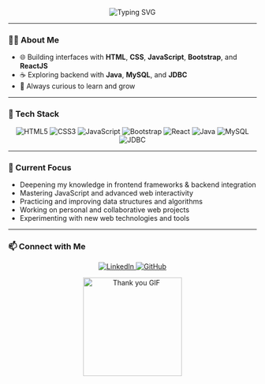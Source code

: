 <p align="center">
  <img src="https://readme-typing-svg.demolab.com?font=Fira+Code&pause=700&color=4B8BBE&center=true&vCenter=true&width=450&lines=Welcome+to+my+GitHub+profile!;Hi%2C+I'm+Riya+Singh+%F0%9F%91%8B;Aspiring+Full+Stack+Web+Developer;Java+Explorer" alt="Typing SVG" />
</p>

---

### 👩‍💻 About Me

- 🌐 Building interfaces with **HTML**, **CSS**, **JavaScript**, **Bootstrap**, and **ReactJS**
- ☕ Exploring backend with **Java**, **MySQL**, and **JDBC**
- 🚀 Always curious to learn and grow

---

### 🚀 Tech Stack

<p align="center">
  <img src="https://img.shields.io/badge/HTML5-E34F26?style=for-the-badge&logo=html5&logoColor=white" alt="HTML5" />
  <img src="https://img.shields.io/badge/CSS3-1572B6?style=for-the-badge&logo=css3&logoColor=white" alt="CSS3" />
  <img src="https://img.shields.io/badge/JavaScript-F7DF1E?style=for-the-badge&logo=javascript&logoColor=black" alt="JavaScript" />
  <img src="https://img.shields.io/badge/Bootstrap-563D7C?style=for-the-badge&logo=bootstrap&logoColor=white" alt="Bootstrap" />
  <img src="https://img.shields.io/badge/React-61DAFB?style=for-the-badge&logo=react&logoColor=black" alt="React" />
  <img src="https://img.shields.io/badge/Java-007396?style=for-the-badge&logo=java&logoColor=white" alt="Java" />
  <img src="https://img.shields.io/badge/MySQL-4479A1?style=for-the-badge&logo=mysql&logoColor=white" alt="MySQL" />
  <img src="https://img.shields.io/badge/JDBC-4B8BBE?style=for-the-badge&logo=java&logoColor=white" alt="JDBC" />
</p>

---

### 🌱 Current Focus

- Deepening my knowledge in frontend frameworks & backend integration
- Mastering JavaScript and advanced web interactivity
- Practicing and improving data structures and algorithms
- Working on personal and collaborative web projects
- Experimenting with new web technologies and tools
---

### 📫 Connect with Me

<p align="center">
  <a href="https://www.linkedin.com/in/riya-singh-138b352a4">
    <img src="https://img.shields.io/badge/LinkedIn-blue?logo=linkedin&logoColor=white&style=for-the-badge" alt="LinkedIn" />
  </a>
  <a href="https://github.com/riyasingh49">
    <img src="https://img.shields.io/badge/GitHub-181717?logo=github&logoColor=white&style=for-the-badge" alt="GitHub" />
  </a>
</p>

<p align="center">
  <img src="https://media.giphy.com/media/v1.Y2lkPTc5MGI3NjExcXU5dXJtZjBma2l5eHhkbGZqNmlrY3l5d3h2b2txN2Fwa2EwM2t4cSZlcD12MV9naWZzX3NlYXJjaCZjdD1n/26ufnwz3wDUli7GU0/giphy.gif" width="200" alt="Thank you GIF" />
</p>
